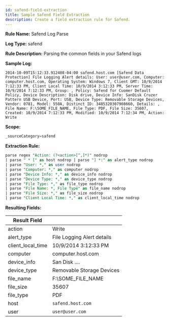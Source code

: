 ```yaml
---
id: safend-field-extraction
title: Sample Safend Field Extraction
description: Create a field extraction rule for Safend.
---
```



**Rule Name:** Safend Log Parse  

**Log Type:** safend  

**Rule Description:** Parsing the common fields in your Safend logs  

**Sample Log:**

```
2014-10-09T15:12:33.912408-04:00 safend.host.com [Safend Data Protection] File Logging Alert details: User: user@user.com, Computer: computer.host.com, Operating System: Windows 7, Client GMT: 10/9/2014 7:12:33 PM, Client Local Time: 10/9/2014 3:12:33 PM, Server Time: 10/9/2014 7:12:33 PM, Group: , Policy: Safend for Cuomer Default Policy, Device Description: Disk drive, Device Info: SanDisk Cruzer Pattern USB Device, Port: USB, Device Type: Removable Storage Devices, Vendor: 0781, Model: 550A, Distinct ID: 3485320307908660, Details: , File Name: F:\SOME_FILE_NAME, File Type: PDF, File Size: 35607, Created: 10/9/2014 7:12:33 PM, Modified: 10/9/2014 7:12:34 PM, Action: Write
```

**Scope:**

```sql
_sourceCategory=safend
```

**Extraction Rule:**

```sql
parse regex "Action: (?<action>[^,]*)" nodrop
| parse " * [" as host nodrop | parse "] *:" as alert_type nodrop
| parse "User: *," as user nodrop
| parse "Computer: *," as computer nodrop
| parse "Device Info: *," as device_info nodrop
| parse "Device Type: *," as device_type nodrop
| parse "File Type: *," as file_type nodrop
| parse "File Name: *, File Type" as file_name nodrop
| parse "File Size: *," as file_size nodrop
| parse "Client Local Time: *," as client_local_time nodrop
```

**Resulting Fields:**

| Result Field |   |
|--|--|
| action | Write |
| alert_type | File Logging Alert details |
| client_local_time | 10/9/2014 3:12:33 PM |
| computer | computer.host.com |
| device_info | San Disk .... |
| device_type | Removable Storage Devices |
| file_name | F:\\SOME_FILE_NAME |
| file_size | 35607 |
| file_type | PDF |
| host | `safend.host.com` |
| user | `user@user.com` |
